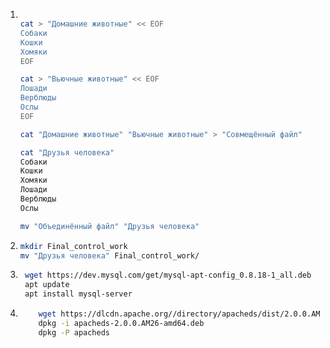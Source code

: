 1. ```bash

   cat > "Домашние животные" << EOF
   Собаки
   Кошки
   Хомяки
   EOF

   cat > "Вьючные животные" << EOF
   Лошади
   Верблюды
   Ослы
   EOF

   cat "Домашние животные" "Вьючные животные" > "Совмещённый файл"

   cat "Друзья человека"
   Собаки
   Кошки
   Хомяки
   Лошади
   Верблюды
   Ослы

   mv "Объединённый файл" "Друзья человека"
   ```

2. ```bash
   mkdir Final_control_work
   mv "Друзья человека" Final_control_work/
   ```

3. ```bash
    wget https://dev.mysql.com/get/mysql-apt-config_0.8.18-1_all.deb
    apt update
    apt install mysql-server
   ```

4. ```bash
       wget https://dlcdn.apache.org//directory/apacheds/dist/2.0.0.AM26/apacheds-2.0.0.AM26-amd64.deb
       dpkg -i apacheds-2.0.0.AM26-amd64.deb
       dpkg -P apacheds
   ```
